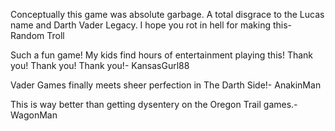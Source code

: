 Conceptually this game was absolute garbage. A total disgrace to the Lucas name and Darth Vader Legacy. I hope you rot in hell for making this- Random Troll

Such a fun game! My kids find hours of entertainment playing this! Thank you! Thank you! Thank you!- KansasGurl88

Vader Games finally meets sheer perfection in The Darth Side!- AnakinMan

This is way better than getting dysentery on the Oregon Trail games.-WagonMan 


